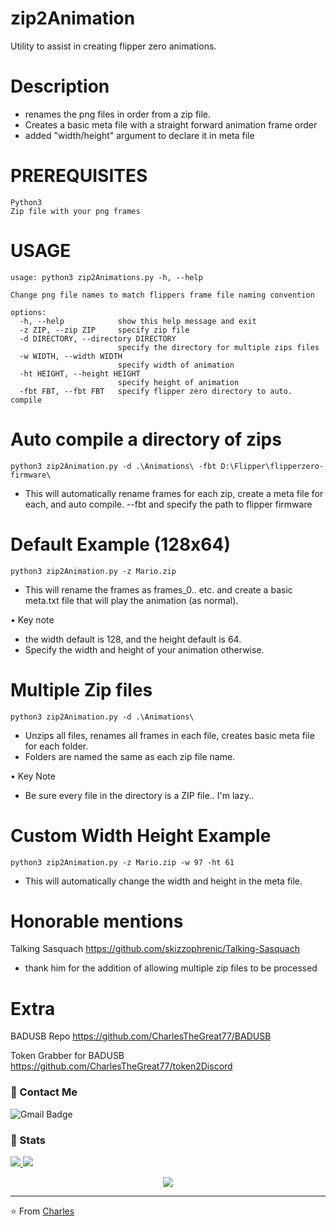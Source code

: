 # zip2Animation
Utility to assist in creating flipper zero animations.

# Description
 - renames the png files in order from a zip file. 
 - Creates a basic meta file with a straight forward animation frame order
 - added "width/height" argument to declare it in meta file

# PREREQUISITES
```
Python3
Zip file with your png frames
```

# USAGE
```
usage: python3 zip2Animations.py -h, --help

Change png file names to match flippers frame file naming convention

options:
  -h, --help            show this help message and exit
  -z ZIP, --zip ZIP     specify zip file
  -d DIRECTORY, --directory DIRECTORY
                        specify the directory for multiple zips files
  -w WIDTH, --width WIDTH
                        specify width of animation
  -ht HEIGHT, --height HEIGHT
                        specify height of animation
  -fbt FBT, --fbt FBT   specify flipper zero directory to auto. compile
```
# Auto compile a directory of zips
```
python3 zip2Animation.py -d .\Animations\ -fbt D:\Flipper\flipperzero-firmware\
```
* This will automatically rename frames for each zip, create a meta file for each, and auto compile.
  --fbt and specify the path to flipper firmware
# Default Example (128x64)
```
python3 zip2Animation.py -z Mario.zip
```
* This will rename the frames as frames_0.. etc. and create a basic meta.txt file
  that will play the animation (as normal).

• Key note
 - the width default is 128, and the height default is 64. 
 - Specify the width and height of your animation otherwise. 
# Multiple Zip files
```
python3 zip2Animation.py -d .\Animations\
```
 - Unzips all files, renames all frames in each file, creates basic meta file for each folder. 
 - Folders are named the same as each zip file name. 

• Key Note
 - Be sure every file in the directory is a ZIP file.. I'm lazy..
# Custom Width Height Example
```
python3 zip2Animation.py -z Mario.zip -w 97 -ht 61
```
* This will automatically change the width and height in the meta file. 

# Honorable mentions
Talking Sasquach
https://github.com/skizzophrenic/Talking-Sasquach
 - thank him for the addition of allowing multiple zip files to be processed

# Extra
BADUSB Repo
https://github.com/CharlesTheGreat77/BADUSB

Token Grabber for BADUSB
https://github.com/CharlesTheGreat77/token2Discord

### 💬 Contact Me 

![Gmail Badge](https://img.shields.io/badge/-doobthegoober@gmail.com-c14438?style=flat-square&logo=Gmail&logoColor=white)

### 🚦 Stats

<a href="https://github.com/CharlesTheGreat77">
  <img src="https://github-readme-stats.vercel.app/api?username=CharlesTheGreat77&show_icons=true&hide=commits" />
</a>
<a href="https://github.com/CharlesTheGreat77">
  <img src="https://github-readme-stats.vercel.app/api/top-langs/?username=CharlesTheGreat77&layout=compact" />
</a>

<p align="center"> 
  <img src="https://profile-counter.glitch.me/CharlesTheGreat77/count.svg" />
</p>

---
⭐️ From [Charles](https://github.com/CharlesTheGreat77)

